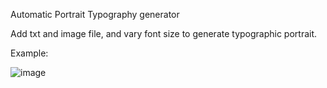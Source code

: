 Automatic Portrait Typography generator

Add txt and image file, and vary font size to generate typographic portrait.

Example:

![image](https://github.com/user-attachments/assets/cd63e1a4-9c3f-4dd4-822d-6d545a97fda0)

